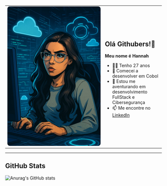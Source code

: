 <table>
<tr>
<td width="300px">
  <img src="me.jpeg" alt="Imagem temática com meu nome gerada por IA" width="300px" style="border-radius: 8px;" />
</td>
<td>

## Olá Githubers!👋  
**Meu nome é Hannah**

- 👩🏽 Tenho 27 anos  
- 🦕 Comecei a desenvolver em Cobol  
- 🌱 Estou me aventurando em desenvolvimento FullStack e Cibersegurança  
- 📫 Me encontre no [LinkedIn](https://www.linkedin.com/in/hannah-vieira-brito/)

</td>
</tr>
</table>

---

## GitHub Stats

![Anurag's GitHub stats](https://github-readme-stats.vercel.app/api?username=HannahVie&show_icons=true&theme=dracula)
